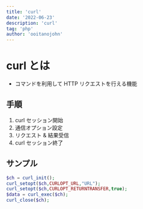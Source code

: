 ```yaml
---
title: 'curl'
date: '2022-06-23'
description: 'curl'
tag: 'php'
author: 'ooitanojohn'
---
```


# curl とは

- コマンドを利用して HTTP リクエストを行える機能

## 手順

1. curl セッション開始
2. 通信オプション設定
3. リクエスト & 結果受信
4. curl セッション終了

## サンプル

```php
$ch = curl_init();
curl_setopt($ch,CURLOPT_URL,"URL");
curl_setopt($ch,CURLOPT_RETURNTRANSFER,true);
$data = curl_exec($ch);
curl_close($ch);
```
